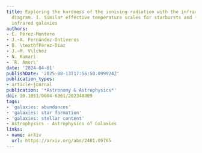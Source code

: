 ```yaml
---
title: Exploring the hardness of the ionising radiation with the infrared softness
  diagram. I. Similar effective temperature scales for starbursts and (ultra)luminous
  infrared galaxies
authors:
- E. Pérez-Montero
- J.~A. Fernández-Ontiveros
- B. \textbfPérez-Dı́az
- J.~M. V\ĺchez
- N. Kumari
- ́ R. Amor\'
date: '2024-04-01'
publishDate: '2025-08-13T17:56:50.099924Z'
publication_types:
- article-journal
publication: '*Astronomy & Astrophysics*'
doi: 10.1051/0004-6361/202348089
tags:
- 'galaxies: abundances'
- 'galaxies: star formation'
- 'galaxies: stellar content'
- Astrophysics - Astrophysics of Galaxies
links:
- name: arXiv
  url: https://arxiv.org/abs/2401.09765
---
```


